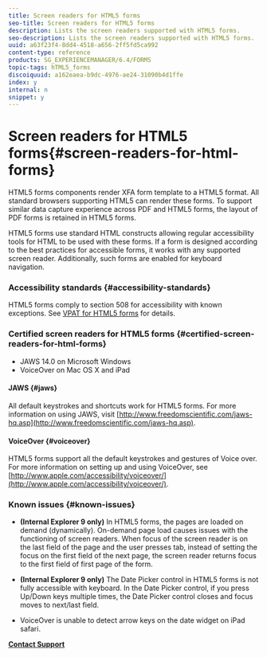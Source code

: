 ```yaml
---
title: Screen readers for HTML5 forms
seo-title: Screen readers for HTML5 forms
description: Lists the screen readers supported with HTML5 forms.
seo-description: Lists the screen readers supported with HTML5 forms.
uuid: a63f23f4-8dd4-4518-a656-2ff5fd5ca992
content-type: reference
products: SG_EXPERIENCEMANAGER/6.4/FORMS
topic-tags: hTML5_forms
discoiquuid: a162eaea-b9dc-4976-ae24-31090b4d1ffe
index: y
internal: n
snippet: y
---
```


# Screen readers for HTML5 forms{#screen-readers-for-html-forms}

HTML5 forms components render XFA form template to a HTML5 format. All standard browsers supporting HTML5 can render these forms. To support similar data capture experience across PDF and HTML5 forms, the layout of PDF forms is retained in HTML5 forms.

HTML5 forms use standard HTML constructs allowing regular accessibility tools for HTML to be used with these forms. If a form is designed according to the best practices for accessible forms, it works with any supported screen reader. Additionally, such forms are enabled for keyboard navigation.

### Accessibility standards {#accessibility-standards}

HTML5 forms comply to section 508 for accessibility with known exceptions. See [VPAT for HTML5 forms](http://www.adobe.com/mena_en/accessibility/compliance/livecycle-mobile-forms-es4-section-508-vpat.html) for details.

### Certified screen readers for HTML5 forms {#certified-screen-readers-for-html-forms}

* JAWS 14.0 on Microsoft Windows
* VoiceOver on Mac OS X and iPad

#### JAWS {#jaws}

All default keystrokes and shortcuts work for HTML5 forms. For more information on using JAWS, visit [http://www.freedomscientific.com/jaws-hq.asp](http://www.freedomscientific.com/jaws-hq.asp).

#### VoiceOver {#voiceover}

HTML5 forms support all the default keystrokes and gestures of Voice over. For more information on setting up and using VoiceOver, see [http://www.apple.com/accessibility/voiceover/](http://www.apple.com/accessibility/voiceover/).

### Known issues {#known-issues}

* **(Internal Explorer 9 only)** In HTML5 forms, the pages are loaded on demand (dynamically). On-demand page load causes issues with the functioning of screen readers. When focus of the screen reader is on the last field of the page and the user presses tab, instead of setting the focus on the first field of the next page, the screen reader returns focus to the first field of first page of the form. 
* **(Internal Explorer 9 only)** The Date Picker control in HTML5 forms is not fully accessible with keyboard. In the Date Picker control, if you press Up/Down keys multiple times, the Date Picker control closes and focus moves to next/last field.  

* VoiceOver is unable to detect arrow keys on the date widget on iPad safari.

[**Contact Support**](https://www.adobe.com/account/sign-in.supportportal.html)
